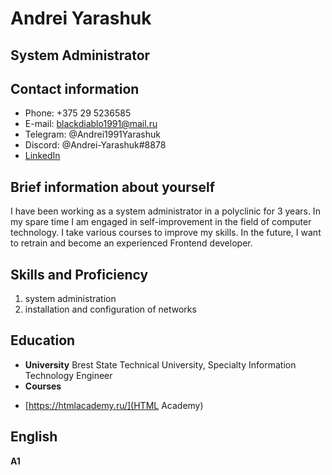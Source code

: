 # **Andrei Yarashuk**

## **System Administrator**

## **Contact information**

* Phone: +375 29 5236585
* E-mail: blackdiablo1991@mail.ru
* Telegram: @Andrei1991Yarashuk
* Discord: @Andrei-Yarashuk#8878
* [LinkedIn](https://www.linkedin.com/in/%D0%B0%D0%BD%D0%B4%D1%80%D0%B5%D0%B9-%D1%8F%D1%80%D0%BE%D1%88%D1%83%D0%BA/)

## **Brief information about yourself**

I have been working as a system administrator in a polyclinic for 3 years.
In my spare time I am engaged in self-improvement in the field of computer technology.
I take various courses to improve my skills. In the future,
I want to retrain and become an experienced Frontend developer.

## **Skills and Proficiency**

1. system administration
2. installation and configuration of networks

## **Education**

* **University** Brest State Technical University, Specialty Information Technology Engineer
* **Courses** 
+ [https://htmlacademy.ru/](HTML Academy)


## **English**

**A1** 

